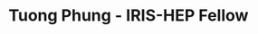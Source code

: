 ---
layout: fellow
pagetype: fellow
permalink: /fellows/tuongphung.html
fellow-name: Tuong Phung
title: Tuong Phung - IRIS-HEP Fellow
active: false
hidden: true
dates:
  start: 2021-06-01
  end: 2021-08-31
photo: /assets/images/team/fellows-2021/Tuong-Phung.jpg
institution: Massachusetts Institute of Technology
e-mail: tphung@mit.edu
project_title: Scaling the Coffea-Casa Analysis Facility
project_goal: >
  This project aims to further develop the Coffea-Casa Analysis Facility (AF) at the
  University of Nebraska-Lincoln (UNL). This will involve facilitating the use of
  the Coffea-Casa AF for UNL and Boston University physicists currently working with
  CMS NanoAOD datasets. Additionally, the ServiceX and SkyHook services will be deployed
  together at the Coffea-Casa AF to be integrated in developed analysis examples.
mentors:
- Frank Golf (University of Nebraska-Lincoln)
- Oksana Shadura (University of Nebraska-Lincoln)
- Ken Bloom - University of Nebraska-Lincoln)
- Brian Bockelman (Morgridge Institute for Research)

proposal: /assets/pdf/fellows-2021/Fellow-Tuong-Phung-Proposal.pdf
presentations:
current_status: >
github-username: tuongphung

linkedin-profile: https://www.linkedin.com/in/tuong-phung-3347b0236
---
